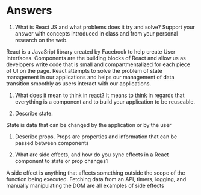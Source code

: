 # Answers

1. What is React JS and what problems does it try and solve? Support your answer with concepts introduced in class and from your personal research on the web.

React is a JavaSript library created by Facebook to help create User Interfaces. Components are the building blocks of React and allow us as developers write code that is small and compartmentalized for each piece of UI on the page. React attempts to solve the problem of state management in our applications and helps our management of data transition smoothly as users interact with our applications.

1. What does it mean to think in react?
   It means to think in regards that everything is a component and to build your application to be reuseable.

1. Describe state.

State is data that can be changed by the application or by the user

1. Describe props.
   Props are properties and information that can be passed between components

1. What are side effects, and how do you sync effects in a React component to state or prop changes?

A side effect is anything that affects something outside the scope of the function being executed. Fetching data from an API, timers, logging, and manually manipulating the DOM are all examples of side effects
